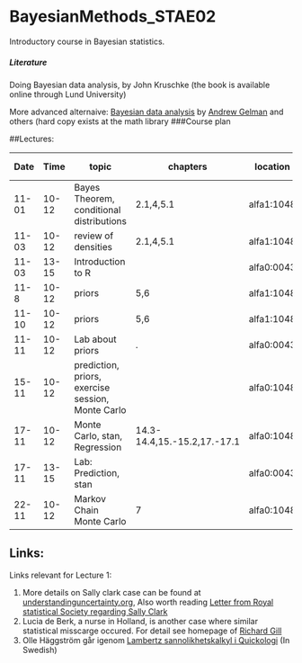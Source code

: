 # BayesianMethods_STAE02
Introductory course in Bayesian statistics.

#####  Literature
Doing Bayesian data analysis, by John Kruschke
(the book is available online through Lund University)

More advanced alternaive: [Bayesian data analysis](http://www.stat.columbia.edu/~gelman/book/) by  [Andrew Gelman](http://www.stat.columbia.edu/~gelman/) and others (hard copy exists at the math library
###Course plan

##Lectures:

Date | Time  | topic | chapters | location| Link to pdf|
---|---|---|---|---|---
| 11-01 | 10-12 | Bayes Theorem, conditional distributions | 2.1,4,5.1 | alfa1:1048 | [Lecture1](https://github.com/JonasWallin/BayesianMethods_STAE02/blob/master/lecture1/Lecture1.pdf)
| 11-03 | 10-12 | review of densities | 2.1,4,5.1 | alfa1:1048 |[Lecture2](https://github.com/JonasWallin/BayesianMethods_STAE02/blob/master/lecture2/Lecture2.pdf)
| 11-03 | 13-15 | Introduction to R |  | alfa0:0043 |
| 11-8 | 10-12  | priors | 5,6 | alfa1:1048 |
| 11-10 | 10-12 | priors | 5,6 | alfa1:1048 |
| 11-11 | 10-12 | Lab about priors | . | alfa0:0043 |
| 15-11 | 10-12 | prediction, priors, exercise session, Monte Carlo  |  | alfa0:1048| [Lecture5](https://github.com/JonasWallin/BayesianMethods_STAE02/blob/master/lecture5/Lecture5.pdf)|
| 17-11 | 10-12 | Monte Carlo, stan, Regression | 14.3-14.4,15.-15.2,17.-17.1| alfa0:1048| [Lecture6](https://github.com/JonasWallin/BayesianMethods_STAE02/blob/master/lecture6/Lecture6.pdf)|
| 17-11 | 13-15 | Lab: Prediction, stan |  | alfa0:0043|
| 22-11 | 10-12 | Markov Chain Monte Carlo |  7 | alfa0:1048|

## Links:

Links relevant for Lecture 1:

1. More details on Sally clark case can be found at [understandinguncertainty.org](https://understandinguncertainty.org/node/545), Also worth reading [Letter from Royal statistical Society regarding Sally Clark](http://www.rss.org.uk/Images/PDF/influencing-change/rss-use-statistical-evidence-court-cases-2002.pdf)
2. Lucia de Berk, a nurse in Holland, is another case where similar statistical misscarge occured. For detail see homepage of [Richard Gill](http://www.math.leidenuniv.nl/~gill/#lucia)	
3. Olle Häggström går igenom [Lambertz sannolikhetskalkyl i Quickologi](http://haggstrom.blogspot.se/2015/05/quickologisk-sannolikhetskalkyl.html)  (In Swedish)
